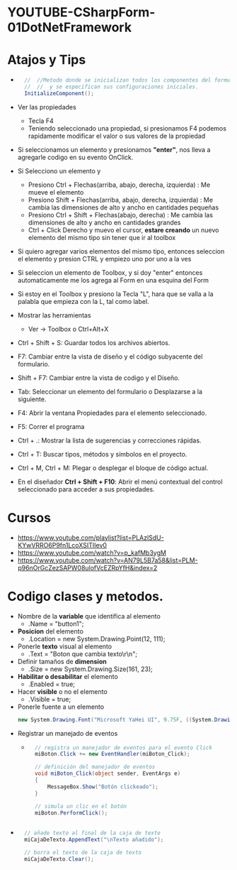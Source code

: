 # YOUTUBE-CSharpForm-01DotNetFramework

# Atajos y Tips
* ```c#
    //  //Metodo donde se inicializan todos los componentes del formulario 
    //  //  y se especifican sus configuraciones iniciales.
    InitializeComponent();
    ```

* Ver las propiedades 
    - Tecla F4
    - Teniendo seleccionado una propiedad, si presionamos F4 podemos rapidamente modificar el valor o sus valores de la propiedad
* Si seleccionamos un elemento y presionamos **"enter"**, nos lleva a agregarle codigo en su evento OnClick.
* Si Selecciono un elemento y
    - Presiono Ctrl + Flechas(arriba, abajo, derecha, izquierda) : Me mueve el elemento
    - Presiono Shift + Flechas(arriba, abajo, derecha, izquierda) : Me cambia las dimensiones de alto y ancho en cantidades pequeñas
    - Presiono Ctrl + Shift + Flechas(abajo, derecha) : Me cambia las dimensiones de alto y ancho en cantidades grandes
    - Ctrl + Click Derecho y muevo el cursor, **estare creando** un nuevo elemento del mismo tipo sin tener que ir al toolbox
* Si quiero agregar varios elementos del mismo tipo, entonces seleccion el elemento y 
    presion CTRL y empiezo uno por uno a la ves
* Si seleccion un elemento de Toolbox, y si doy "enter" entonces automaticamente me los agrega al Form en una esquina del Form
* Si estoy en el Toolbox y presiono la Tecla "L", hara que se valla a la palabla que empieza con la L, tal como label.
* Mostrar las herramientas
    - Ver -> Toolbox o 	Ctrl+Alt+X
* Ctrl + Shift + S: Guardar todos los archivos abiertos.
* F7: Cambiar entre la vista de diseño y el código subyacente del formulario.
* Shift + F7: Cambiar entre la vista de codigo y el Diseño.
* Tab: Seleccionar un elemento del formulario o Desplazarse a la siguiente.
* F4: Abrir la ventana Propiedades para el elemento seleccionado.
* F5: Correr el programa
* Ctrl + .: Mostrar la lista de sugerencias y correcciones rápidas.
* Ctrl + T: Buscar tipos, métodos y símbolos en el proyecto.
* Ctrl + M, Ctrl + M: Plegar o desplegar el bloque de código actual.
* En el diseñador **Ctrl + Shift + F10**: Abrir el menú contextual del control seleccionado para acceder a sus propiedades.

# Cursos 
* https://www.youtube.com/playlist?list=PLAzlSdU-KYwVRRO6P9fn1LcoXSITIIev0
* https://www.youtube.com/watch?v=p_kafMb3ygM
* https://www.youtube.com/watch?v=AN79L5B7a58&list=PLM-p96nOrGcZezSAPW08ulofVcEZRpYfH&index=2

# Codigo clases y metodos.
* Nombre de la **variable** que identifica al elemento 
    - .Name = "button1";
* **Posicion** del elemento
    - .Location = new System.Drawing.Point(12, 111);
* Ponerle **texto** visual al elemento
    - .Text = "Boton que cambia texto\r\n";
* Definir tamaños de **dimension**
    - .Size = new System.Drawing.Size(161, 23);
* **Habilitar o desabilitar** el elemento
    - .Enabled = true;
* Hacer **visible** o no el elemento
    - .Visible = true;
* Ponerle fuente a un elemento
    ```C#
    new System.Drawing.Font("Microsoft YaHei UI", 9.75F, ((System.Drawing.FontStyle)((System.Drawing.FontStyle.Bold | System.Drawing.FontStyle.Underline))), System.Drawing.GraphicsUnit.Point, ((byte)(0)));
    ```
* Registrar un manejado de eventos
    - ```c#
        // registra un manejador de eventos para el evento Click
        miBoton.Click += new EventHandler(miBoton_Click);

        // definición del manejador de eventos
        void miBoton_Click(object sender, EventArgs e)
        {
            MessageBox.Show("Botón clickeado");
        }

        // simula un clic en el botón
        miBoton.PerformClick();
    ```
* ```c#
    // añade texto al final de la caja de texto
    miCajaDeTexto.AppendText("\nTexto añadido");

    // borra el texto de la caja de texto
    miCajaDeTexto.Clear();
    ```